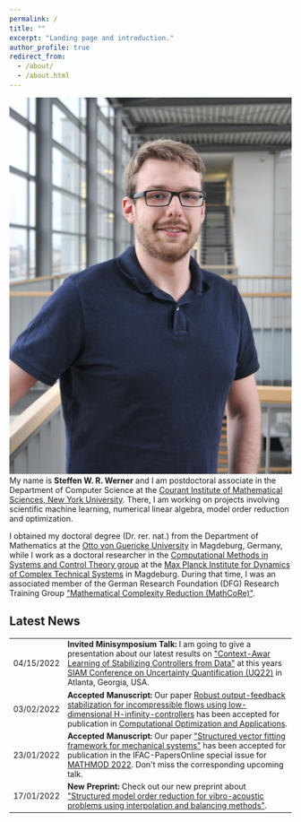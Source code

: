 ```yaml
---
permalink: /
title: ""
excerpt: "Landing page and introduction."
author_profile: true
redirect_from: 
  - /about/
  - /about.html
---
```


<p class="text-block">
<img class="mainprofilepic" src="/images/profile_large.jpg"
alt="Full Profile picture">
My name is <strong>Steffen W. R. Werner</strong> and I am postdoctoral associate
in the Department of Computer Science at the <a target="blank_"
href="https://cims.nyu.edu/dynamic/">Courant Institute of Mathematical Sciences,
New York University</a>.
There, I am working on projects involving scientific machine learning, numerical
linear algebra, model order reduction and optimization.
</p>
<p class="text-block">
I obtained my doctoral degree (Dr. rer. nat.) from the Department of Mathematics
at the <a target="blank_" href="https://www.uni-magdeburg.de/en/">Otto von
Guericke University</a> in Magdeburg, Germany, while I work as a doctoral
researcher in the <a target="blank_" href="https://www.mpi-magdeburg.mpg.de/csc">
Computational Methods in Systems and Control Theory group</a> at the <a
target="blank_" href="https://www.mpi-magdeburg.mpg.de/2316/en">Max Planck 
Institute for Dynamics of Complex Technical Systems</a> in Magdeburg.
During that time, I was an associated member of the German Research Foundation
(DFG) Research Training Group <a target="blank_"
href="https://www.mathcore.ovgu.de/">"Mathematical Complexity Reduction
(MathCoRe)"</a>.
</p>

## Latest News ##

<table class="eventtable">
  <tr>
    <td style="width:8%"> 04/15/2022 </td>
    <td> <strong>Invited Minisymposium Talk:</strong>
      I am going to give a presentation about our latest results on
      <a target="blank_" href="https://meetings.siam.org/sess/dsp_talk.cfm?p=119386">"Context-Awar
      Learning of Stabilizing Controllers from Data"</a> at this years
      <a target="blank_" href="https://www.siam.org/conferences/cm/conference/uq22">SIAM
      Conference on Uncertainty Quantification (UQ22)</a>
      in Atlanta, Georgia, USA.
    </td>
  </tr>
  <tr>
    <td style="width:8%"> 03/02/2022 </td>
    <td> <strong>Accepted Manuscript:</strong>
      Our paper
      <a target="blank_" href="https://arxiv.org/abs/2103.01608">Robust 
      output-feedback stabilization for incompressible flows using
      low-dimensional H-infinity-controllers</a>
      has been accepted for publication in
      <a target="blank_" href="https://www.springer.com/journal/10589">Computational
      Optimization and Applications</a>.
    </td>
  </tr>
  <tr>
    <td style="width:8%"> 23/01/2022 </td>
    <td> <strong>Accepted Manuscript:</strong>
      Our paper
      <a target="blank_" href="https://arxiv.org/abs/2110.09220">"Structured
      vector fitting framework for mechanical systems"</a>
      has been accepted for publication in the IFAC-PapersOnline special issue
      for <a target="blank_" href="https://www.mathmod.at/">MATHMOD 2022</a>.
      Don't miss the corresponding upcoming talk.
    </td>
  </tr>
  <tr>
    <td style="width:8%"> 17/01/2022 </td>
    <td> <strong>New Preprint:</strong>
      Check out our new preprint about
      <a target="blank_" href="https://arxiv.org/abs/2201.06518">"Structured
      model order reduction for vibro-acoustic problems using interpolation
      and balancing methods"</a>.
    </td>
  </tr>
</table>
